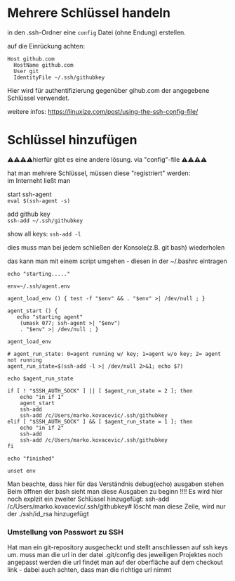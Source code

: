 # Mehrere Schlüssel handeln
in den .ssh-Ordner eine `config` Datei (ohne Endung) erstellen.

auf die Einrückung achten:
```
Host github.com
  HostName github.com
  User git
  IdentityFile ~/.ssh/githubkey
```
Hier wird für authentifizierung gegenüber gihub.com der angegebene Schlüssel verwendet.

weitere infos: https://linuxize.com/post/using-the-ssh-config-file/   




# Schlüssel hinzufügen 

⚠️⚠️⚠️⚠️hierfür gibt es eine andere lösung. via "config"-file ⚠️⚠️⚠️⚠️

hat man mehrere Schlüssel, müssen diese "registriert" werden:   
im Interneht ließt man

start ssh-agent   
```eval $(ssh-agent -s)```

add github key   
```ssh-add ~/.ssh/githubkey```

show all keys:
```ssh-add -l```

dies muss man bei jedem schließen der Konsole(z.B. git bash) wiederholen

das kann man mit einem script umgehen - diesen in der ~/.bashrc eintragen

```
echo "starting....."

env=~/.ssh/agent.env

agent_load_env () { test -f "$env" && . "$env" >| /dev/null ; }

agent_start () {
   echo "starting agent"
    (umask 077; ssh-agent >| "$env")
    . "$env" >| /dev/null ; }

agent_load_env

# agent_run_state: 0=agent running w/ key; 1=agent w/o key; 2= agent not running
agent_run_state=$(ssh-add -l >| /dev/null 2>&1; echo $?)

echo $agent_run_state

if [ ! "$SSH_AUTH_SOCK" ] || [ $agent_run_state = 2 ]; then
    echo "in if 1"
    agent_start
    ssh-add
    ssh-add /c/Users/marko.kovacevic/.ssh/githubkey
elif [ "$SSH_AUTH_SOCK" ] && [ $agent_run_state = 1 ]; then
    echo "in if 2"
    ssh-add
    ssh-add /c/Users/marko.kovacevic/.ssh/githubkey
fi

echo "finished"

unset env
```
Man beachte, dass hier für das Verständnis debug(echo) ausgaben stehen   
Beim öffnen der bash sieht man diese Ausgaben zu beginn
!!!! Es wird hier noch explzit ein zweiter Schlüssel hinzugefügt:  ssh-add /c/Users/marko.kovacevic/.ssh/githubkey#
löscht man diese Zeile, wird nur der ./ssh/id_rsa hinzugefügt


### Umstellung von Passwort zu SSH
Hat man ein git-repository ausgecheckt und stellt anschliessen auf ssh keys um. muss man die url in der datei .git/config des jeweiligen Projektes noch angepasst werden
die url findet man auf der oberfläche auf dem checkout link - dabei auch achten, dass man die richtige url nimmt
